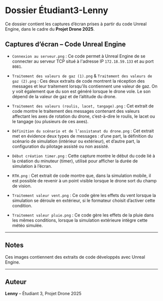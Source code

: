 # Dossier Étudiant3-Lenny

Ce dossier contient les captures d’écran prises à partir du code Unreal Engine, dans le cadre du **Projet Drone 2025**.

## Captures d’écran – Code Unreal Engine

- `Connexion au serveur.png` : Ce code permet à Unreal Engine de se connecter au serveur TCP situé à l'adresse IP `172.18.59.133` et au port `8081`.

- `Traitement des valeurs de gaz (1).png` & `Traitement des valeurs de gaz (2).png` : Ces deux extraits de code montrent la réception des messages et leur traitement lorsqu’ils contiennent une valeur de gaz. On y voit également que du son est généré lorsque le drone vole. Le son dépend de la valeur de gaz et de l’altitude du drone.

- `Traitement des valeurs (roulis, lacet, tangage).png` : Cet extrait de code montre le traitement des messages contenant des valeurs affectant les axes de rotation du drone, c’est-à-dire le roulis, le lacet ou le tangage (ou plusieurs de ces axes).

- `Définition du scénario et de l’assistanat du drone.png` : Cet extrait met en évidence deux types de messages : d’une part, la définition du scénario de simulation (intérieur ou extérieur), et d’autre part, la configuration du pilotage assisté ou non assisté.

- `Début création timer.png` : Cette capture montre le début du code lié à la création du minuteur (timer), utilisé pour afficher la durée de simulation à l’écran.

- `RTH.png` : Cet extrait de code montre que, dans la simulation mobile, il est possible de revenir à un point visible lorsque le drone sort du champ de vision.

- `Traitement valeur vent.png` : Ce code gère les effets du vent lorsque la simulation se déroule en extérieur, si le formateur choisit d’activer cette condition.

- `Traitement valeur pluie.png` : Ce code gère les effets de la pluie dans les mêmes conditions, lorsque la simulation extérieure intègre cette météo simulée.

---

## Notes

Ces images contiennent des extraits de code développés avec Unreal Engine.

---

## Auteur

**Lenny** – Étudiant 3, Projet Drone 2025
